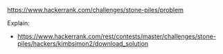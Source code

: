 https://www.hackerrank.com/challenges/stone-piles/problem

Explain:

- https://www.hackerrank.com/rest/contests/master/challenges/stone-piles/hackers/kimbsimon2/download_solution
